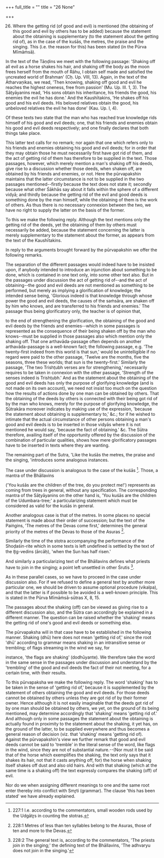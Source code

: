 +++
full_title = ""
title = "26 None"

+++


26. Where the getting rid (of good and evil) is mentioned (the obtaining of this good and evil by others has to be added) because the statement about the obtaining is supplementary (to the statement about the getting rid of), as in the case of the kuśās, the metres, the praise and the singing. This (i.e. the reason for this) has been stated (in the Pūrva Mīmāṁsā).

In the text of the Tāṇḍins we meet with the following passage: 'Shaking off all evil as a horse shakes his hair, and shaking off the body as the moon frees herself from the mouth of Rāhu, I obtain self made and satisfied the uncreated world of Brahman' (Cḥ. Up. VIII, 13). Again, in the text of the Ātharvaṇikas, we read, 'Then knowing, shaking off good and evil he reaches the highest oneness, free from passion' (Mu. Up. III. 1, 3). The Sāṭyāyanins read, 'His sons obtain his inheritance, his friends the good, his enemies the evil he has done.' And the Kaushītakins, 'He shakes off his good and his evil deeds. His beloved relatives obtain the good, his unbeloved relatives the evil he has done' (Kau. Up. I, 4).

Of these texts two state that the man who has reached true knowledge rids himself of his good and evil deeds; one, that his friends and enemies obtain his good and evil deeds respectively; and one finally declares that both things take place.

This latter text calls for no remark; nor again that one which refers only to his friends and enemies obtaining his good and evil deeds; for in order that they may obtain those he must necessarily first have got rid of them, and the act of getting rid of them has therefore to be supplied in the text. Those passages, however, which merely mention a man's shaking off his deeds, give rise to a discussion whether those deeds, when shaken off, are obtained by his friends and enemies, or not. Here the pūrvapakshin maintains that the latter circumstance is not to be supplied in the two passages mentioned--firstly because the text does not state it; secondly because what other Śākhās say about it falls within the sphere of a different vidyā; and thirdly because the getting rid of the evil and good deeds is something done by the man himself, while the obtaining of them is the work of others. As thus there is no necessary connexion between the two, we have no right to supply the latter on the basis of the former.

To this we make the following reply. Although the text mentions only the getting rid of the deeds, yet the obtaining of them by others must necessarily be added, because the statement concerning the latter is merely supplementary to the statement about the former, as appears from the text of the Kaushītakins.

In reply to the arguments brought forward by the pūrvapakshin we offer the following remarks.

The separation of the different passages would indeed have to be insisted upon, if anybody intended to introduce an injunction about something to be done, which is contained in one text only, into some other text also. But in the passages under discussion the act of getting rid of--and the act of obtaining--the good and evil deeds are not mentioned as something to be performed, but merely as implying a glorification of knowledge; the intended sense being, 'Glorious indeed is that knowledge through whose power the good and evil deeds, the causes of the saṁsāra, are shaken off by him who knows, and are transferred to his friends and enemies.' The passage thus being glorificatory only, the teacher is of opinion that,

to the end of strengthening the glorification, the obtaining of the good and evil deeds by the friends and enemies--which in some passages is represented as the consequence of their being shaken off by the man who knows--must be supplied in those passages also which mention only the shaking off. That one arthavāda-passage often depends on another arthavāda-passage is a well-known fact; the following passage, e.g. 'The twenty-first indeed from this world is that sun,' would be unintelligible if no regard were paid to the other passage, 'Twelve are the months, five the seasons, three these worlds; that sun is the twenty-first.' Similarly the passage, 'The two Trishṭubh verses are for strengthening,' necessarily requires to be taken in connexion with the other passage, 'Strength of the senses indeed is Trishṭubh.' And as the statement about the obtaining of the good and evil deeds has only the purpose of glorifying knowledge (and is not made on its own account), we need not insist too much on the question how the results of actions done by one man can be obtained by others. That the obtaining of the deeds by others is connected with their being got rid of by the man who knows, merely for the purpose of glorifying knowledge, the Sūtrakāra moreover indicates by making use of the expression, 'because the statement about obtaining is supplementary to,' &c.; for if he wished to intimate that the actual circumstance of other persons obtaining a man's good and evil deeds is to be inserted in those vidyās where it is not mentioned he would say, 'because the fact of obtaining.' &c. The Sūtra therefore, availing itself of the opportunity offered by the discussion of the combination of particular qualities, shows how mere glorificatory passages have to be inserted in texts where they are wanting.

The remaining part of the Sutra, 'Like the kuśās the metres, the praise and the singing, 'introduces some analogous instances.

The case under discussion is analogous to the case of the kuśās [^fn_147]. Those, a mantra of the Bhāllavins

[^fn_147]: 227:1 I.e. according to the commentators, small wooden rods used by the Udgātr̥s in counting the stotras.

 ('You kuśās are the children of the tree, do you protect me!') represents as coming from trees in general, without any specification. The corresponding mantra of the Sāṭyāyanins on the other hand is, 'You kuśās are the children of the Udumbara-tree;' a particularizing statement which must be considered as valid for the kuśās in general.

Another analogous case is that of the metres. In some places no special statement is made about their order of succession; but the text of the Paiṅgins, 'The metres of the Devas come first,' determines the general priority of the metres of the Devas to those of the Asuras [^fn_148].

Similarly the time of the stotra accompanying the performance of the Shoḍaśin-rite which in some texts is left undefined is settled by the text of the R̥g-vedins (ārcāḥ), 'when the Sun has half risen.'

And similarly a particularizing text of the Bhāllavins defines what priests have to join in the singing; a point left unsettled in other Śrutis [^fn_149].

As in these parallel cases, so we have to proceed in the case under discussion also. For if we refused to define a general text by another more particular one, we should be driven to assume optional procedure (vikalpa), and that the latter is if possible to be avoided is a well-known principle. This is stated in the Pūrva Mīmāṁsā-sūtras X, 8, 15.

[^fn_148]: 228:1 Metres of less than ten syllables belong to the Asuras, those of ten and more to the Devas.

[^fn_149]: 228:2 The general text is, according to the commentators, 'The priests join in the singing;' the defining text of the Bhāllavins, 'The adhvaryu does not join in the singing.'

The passages about the shaking (off) can be viewed as giving rise to a different discussion also, and the Sūtra can accordingly be explained in a different manner. The question can be raised whether the 'shaking' means the getting rid of one's good and evil deeds or something else.

The pūrvapaksha will in that case have to be established in the following manner. Shaking (dhū) here does not mean 'getting rid of,' since the root 'dhū' according to grammar means shaking in an intransitive sense or trembling; of flags streaming in the wind we say, for

instance, 'the flags are shaking' (dodhūyante). We therefore take the word in the same sense in the passages under discussion and understand by the 'trembling' of the good and evil deeds the fact of their not meeting, for a certain time, with their results.

To this pūrvapaksha we make the following reply. The word 'shaking' has to be taken in the sense of 'getting rid of,' because it is supplemented by the statement of others obtaining the good and evil deeds. For those deeds cannot be obtained by others unless they are got rid of by their former owner. Hence although it is not easily imaginable that the deeds got rid of by one man should be obtained by others, we yet, on the ground of its being mentioned, may determine accordingly that 'shaking' means 'getting rid of.' And although only in some passages the statement about the obtaining is actually found in proximity to the statement about the shaking, it yet has, on the ground of the latter, to be supplied everywhere and thus becomes a general reason of decision (viz. that 'shaking' means 'getting rid of). Against the pūrvapakshin's view we further remark that good and evil deeds cannot be said to 'tremble' in the literal sense of the word, like flags in the wind, since they are not of substantial nature.--(Nor must it be said that of the horse which exemplifies the shaking, the text only says that it shakes its hair, not that it casts anything off, for) the horse when shaking itself shakes off dust and also old hairs. And with that shaking (which at the same time is a shaking off) the text expressly compares the shaking (off) of evil.

Nor do we when assigning different meanings to one and the same root enter thereby into conflict with Smr̥ti (grammar). The clause 'this has been stated' we have already explained.

